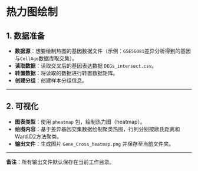 # 热力图绘制

## 1. 数据准备
- **数据源**：想要绘制热图的基因数据文件（示例：`GSE56081`差异分析得到的基因与`CellAge`数据库取交集）。
- **读取数据**：读取交叉后的基因表达数据 `DEGs_intersect.csv`。
- **转置数据**：将读取的数据进行转置数据矩阵。
- **创建分组**：创建样本分组信息。

---

## 2. 可视化
- **图表类型**：使用 `pheatmap` 包，绘制热力图（heatmap）。
- **绘图内容**：基于差异基因交集数据绘制聚类热图，行列分别按欧氏距离和Ward.D2方法聚类。
- **输出文件**：生成图片 `Gene_Cross_heatmap.png` 并保存至当前文件夹。


---

**备注**：所有输出文件默认保存在当前工作目录。